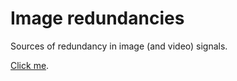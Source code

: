 # Image redundancies

Sources of redundancy in image (and video) signals.

[Click me](https://vicente-gonzalez-ruiz.github.io/redundancy/).
